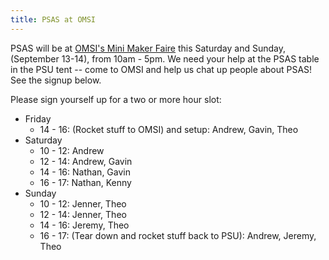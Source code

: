 ```yaml
---
title: PSAS at OMSI
---
```


PSAS will be at [OMSI's Mini Maker Faire](https://www.omsi.edu/maker-faire-pdx) this Saturday and Sunday, (September 13-14), from 10am - 5pm. We need your help at the PSAS table in the PSU tent -- come to OMSI and help us chat up people about PSAS! See the signup below.




Please sign yourself up for a two or more hour slot:

- Friday
    - 14 - 16: (Rocket stuff to OMSI) and setup: Andrew, Gavin, Theo
- Saturday
    - 10 - 12: Andrew
    - 12 - 14: Andrew, Gavin
    - 14 - 16: Nathan, Gavin
    - 16 - 17: Nathan, Kenny
- Sunday
    - 10 - 12: Jenner, Theo
    - 12 - 14: Jenner, Theo
    - 14 - 16: Jeremy, Theo
    - 16 - 17: (Tear down and rocket stuff back to PSU): Andrew, Jeremy, Theo

